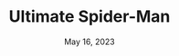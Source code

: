 ---
layout: nds
title: "Ultimate Spider-Man"
categories:
 - approved
 - nds
 - universal
 - safe
tags:
- spiderman
date: May 16, 2023
publisher: Activision
id: ultimate-spiderman-jp
edition: jp
permalink: /games/ultimate-spiderman-jp/jp/play/details
---